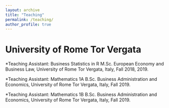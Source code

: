 ```yaml
---
layout: archive
title: "Teaching"
permalink: /teaching/
author_profile: true
---
```


# University of Rome Tor Vergata

*Teaching Assistant: Business Statistics in R
M.Sc. European Economy and Business Law, University of Rome Tor Vergata, Italy, Fall 2018, 2019.

*Teaching Assistant: Mathematics 1A
B.Sc. Business Administration and Economics, University of Rome Tor Vergata, Italy, Fall 2019.

*Teaching Assistant: Mathematics 1B
B.Sc. Business Administration and Economics, University of Rome Tor Vergata, Italy, Fall 2019.
